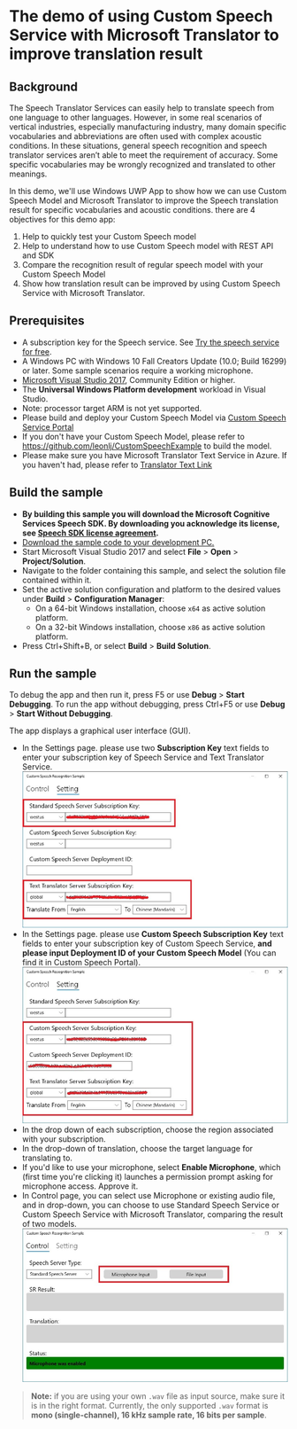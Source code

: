 # The demo of using Custom Speech Service with Microsoft Translator to improve translation result

## Background
The Speech Translator Services can easily help to translate speech from one language to other languages. However, in some real scenarios of vertical industries, especially manufacturing industry, many domain specific vocabularies and abbreviations are often used with complex acoustic conditions. In these situations, general speech recognition and speech translator services aren’t able to meet the requirement of accuracy. Some specific vocabularies may be wrongly recognized and translated to other meanings. 

In this demo, we'll use Windows UWP App to show how we can use Custom Speech Model and Microsoft Translator to improve the Speech translation result for specific vocabularies and acoustic conditions. there are 4 objectives for this demo app: 

1. Help to quickly test your Custom Speech model
2. Help to understand how to use Custom Speech model with REST API and SDK
3. Compare the recognition result of regular speech model with your Custom Speech Model
4. Show how translation result can be improved by using Custom Speech Service with Microsoft Translator. 

## Prerequisites
* A subscription key for the Speech service. See [Try the speech service for free](https://docs.microsoft.com/azure/cognitive-services/speech-service/get-started).
* A Windows PC with Windows 10 Fall Creators Update (10.0; Build 16299) or later.
  Some sample scenarios require a working microphone.
* [Microsoft Visual Studio 2017](https://www.visualstudio.com/), Community Edition or higher.
* The **Universal Windows Platform development** workload in Visual Studio.
* Note: processor target ARM is not yet supported.
* Please build and deploy your Custom Speech Model via <a href="https://cris.ai" target="_blank"> Custom Speech Service Portal</a>
* If you don't have your Custom Speech Model, please refer to https://github.com/leonlj/CustomSpeechExample to build the model.
* Please make sure you have Microsoft Translator Text Service in Azure. If you haven't had, please refer to <a href=https://azure.microsoft.com/en-us/services/cognitive-services/translator-text-api/ target="_blank"> Translator Text Link </a>

## Build the sample

* **By building this sample you will download the Microsoft Cognitive Services Speech SDK. By downloading you acknowledge its license, see [Speech SDK license agreement](https://aka.ms/csspeech/license).**
* [Download the sample code to your development PC.](CustomSpeechWithTranslatorCode)
* Start Microsoft Visual Studio 2017 and select **File** \> **Open** \> **Project/Solution**.
* Navigate to the folder containing this sample, and select the solution file contained within it.
* Set the active solution configuration and platform to the desired values under **Build** \> **Configuration Manager**:
  * On a 64-bit Windows installation, choose `x64` as active solution platform.
  * On a 32-bit Windows installation, choose `x86` as active solution platform.
* Press Ctrl+Shift+B, or select **Build** \> **Build Solution**. 

## Run the sample

To debug the app and then run it, press F5 or use **Debug** \> **Start Debugging**. To run the app without debugging, press Ctrl+F5 or use **Debug** \> **Start Without Debugging**.

The app displays a graphical user interface (GUI).

* In the Settings page. please use two **Subscription Key** text fields to enter your subscription key of Speech Service and Text Translator Service.
![input key](images/1.jpg)
* In the Settings page. please use **Custom Speech Subscription Key** text fields to enter your subscription key of Custom Speech Service, **and please input Deployment ID of your Custom Speech Model** (You can find it in Custom Speech Portal).
![input key](images/2.jpg)
* In the drop down of each subscription, choose the region associated with your subscription.
* In the drop-down of translation, choose the target language for translating to.
* If you'd like to use your microphone, select **Enable Microphone**, which (first time you're clicking it) launches a permission prompt asking for microphone access.
  Approve it.
* In Control page, you can select use Microphone or existing audio file, and in drop-down, you can choose to use Standard Speech Service or Custom Speech Service with Microsoft Translator, comparing the result of two models.
![input key](images/3.jpg)

> **Note:**
> if you are using your own `.wav` file as input source, make sure it is in the right format.
> Currently, the only supported `.wav` format is **mono (single-channel), 16 kHz sample rate, 16 bits per sample**.
